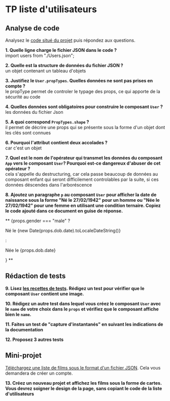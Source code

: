 # TP liste d'utilisateurs

## Analyse de code

Analysez le [code situé du projet](https://codesandbox.io/s/react-props-list-from-file-wqwn5) puis répondez aux questions.


**1. Quelle ligne charge le fichier JSON dans le code ?**  
  import users from "./Users.json";


**2. Quelle est la structure de données du fichier JSON ?**  
un objet contenant un tableau d'objets

**3. Justifiez le `User.propTypes`. Quelles données ne sont pas prises en compte ?**  
le propType permet de controler le typage des props, ce qui apporte de la sécurité au code 

**4. Quelles données sont obligatoires pour construire le composant `User` ?**  
les données du fichier Json

**5. A quoi correspond `PropTypes.shape` ?**  
il permet de décrire une props qui se présente sous la forme d'un objet dont les clés sont connues


**6. Pourquoi l'attribut contient deux accolades ?**  
car c'est un objet



**7. Quel est le nom de l'opérateur qui transmet les données du composant `App` vers le composant `User`? Pourquoi est-ce dangereux d'abuser de cet opérateur ?**    
cela s'appelle du destructuring, car cela passe beaucoup de données au composant enfant qui seront difficilement controlables par la suite, si ces données déscendes dans l'arboréscence
 

**8. Ajoutez un paragraphe `p` au composant `User` pour afficher la date de naissance sous la forme "Né le 27/02/1942" pour un homme ou "Née le 27/02/1942" pour une femme en utilisant une condition ternaire. Copiez le code ajouté dans ce document en guise de réponse.**  

** {props.gender === "male" ? <p> Né le {new Date(props.dob.date).toLocaleDateString()} </p> : <p> Née le {props.dob.date}</p>} **

## Rédaction de tests
**9. Lisez [les recettes de tests](https://fr.reactjs.org/docs/testing-recipes.html#gatsby-focus-wrapper). Rédigez un test pour vérifier que le composant `User` contient une image.**

**10. Rédigez un autre test dans lequel vous créez le composant `User` avec le `name` de votre choix dans le `props` et vérifiez que le composant affiche bien le `name`.**

**11. Faites un test de "capture d'instantanés" en suivant les indications de la documentation**

**12. Proposez 3 autres tests**


## Mini-projet 

[Téléchargez une liste de films sous le format d'un fichier JSON](https://imdb-api.com/). Cela vous demandera de créer un compte.

**13. Créez un nouveau projet et affichez les films sous la forme de cartes. Vous devrez soigner le design de la page, sans copiant le code de la liste d'utilisateurs**
